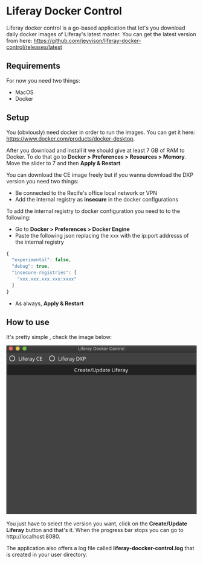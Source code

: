 # Liferay Docker Control

Liferay docker control is  a go-based application that let's you download daily docker images of Liferay's latest master.
You can get the latest version from here: https://github.com/jeyvison/liferay-docker-control/releases/latest

## Requirements

For now you need two things:

- MacOS
- Docker

## Setup

You (obviously) need docker in order to run the images. You can get it here: https://www.docker.com/products/docker-desktop.

After you download and install it we should give at least 7 GB of RAM to Docker. To do that go to **Docker > Preferences > Resources > Memory**. 
Move the slider to 7 and then **Apply & Restart**

You can download the CE image freely but if you wanna download the DXP version you need two things:

- Be connected to the Recife's office local network or VPN
- Add the internal registry as **insecure** in the docker configurations




To add the internal registry to docker configuration you need to to the following:
- Go to **Docker > Preferences > Docker Engine**
- Paste the following json replacing the xxx with the ip:port addresss of the internal registry

```javascript
{
  "experimental": false,
  "debug": true,
  "insecure-registries": [
    "xxx.xxx.xxx.xxx:xxxx"
  ]
}
```
- As always, **Apply & Restart**



## How to use

It's pretty simple , check the image below:

![image info](./pictures/liferay-docker-control.png)

You just have to select the version you want, click on the **Create/Update Liferay** button and that's it.
When the progress bar stops you can go to http://localhost:8080.


The application also offers a log file called **liferay-doccker-control.log** that is created in your user directory.



